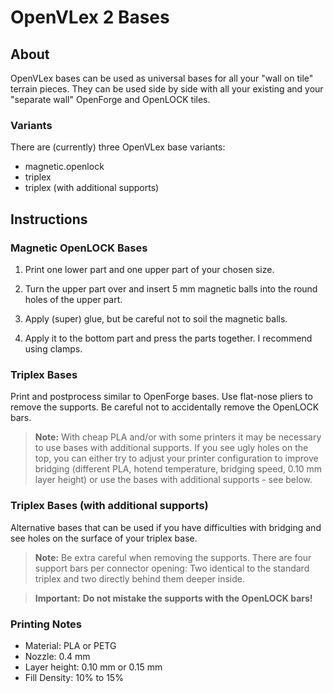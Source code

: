 # OpenVLex 2 Bases



## About

OpenVLex bases can be used as universal bases for all your "wall on tile" terrain pieces. They can be used side by side with all your existing and your "separate wall" OpenForge and OpenLOCK tiles.


### Variants

There are (currently) three OpenVLex base variants:

- magnetic.openlock
- triplex
- triplex (with additional supports)



## Instructions


### Magnetic OpenLOCK Bases

1. Print one lower part and one upper part of your chosen size.

2. Turn the upper part over and insert 5 mm magnetic balls into the round holes of the upper part.

3. Apply (super) glue, but be careful not to soil the magnetic balls.

4. Apply it to the bottom part and press the parts together. I recommend using clamps.


### Triplex Bases

Print and postprocess similar to OpenForge bases.
Use flat-nose pliers to remove the supports. Be careful not to accidentally remove the OpenLOCK bars.

> **Note:** With cheap PLA and/or with some printers it may be necessary to use bases with additional supports. If you see ugly holes on the top, you can either try to adjust your printer configuration to improve bridging (different PLA, hotend temperature, bridging speed, 0.10 mm layer height) or use the bases with additional supports - see below.


### Triplex Bases (with additional supports)

Alternative bases that can be used if you have difficulties with bridging and see holes on the surface of your triplex base.

> **Note:** Be extra careful when removing the supports. There are four support bars per connector opening: Two identical to the standard triplex and two directly behind them deeper inside.

> **Important:** **Do not mistake the supports with the OpenLOCK bars!**


### Printing Notes

- Material: PLA or PETG
- Nozzle: 0.4 mm
- Layer height: 0.10 mm or 0.15 mm
- Fill Density: 10% to 15%
